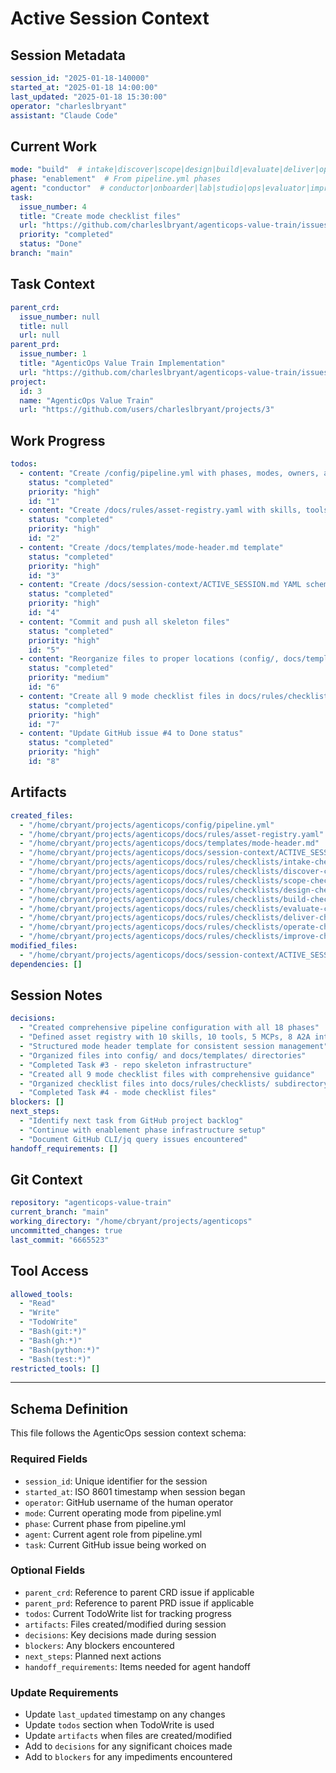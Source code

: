 # Active Session Context

## Session Metadata
```yaml
session_id: "2025-01-18-140000"
started_at: "2025-01-18 14:00:00"
last_updated: "2025-01-18 15:30:00"
operator: "charleslbryant"
assistant: "Claude Code"
```

## Current Work
```yaml
mode: "build"  # intake|discover|scope|design|build|evaluate|deliver|operate|improve
phase: "enablement"  # From pipeline.yml phases
agent: "conductor"  # conductor|onboarder|lab|studio|ops|evaluator|improver
task:
  issue_number: 4
  title: "Create mode checklist files"
  url: "https://github.com/charleslbryant/agenticops-value-train/issues/4"
  priority: "completed"
  status: "Done"
branch: "main"
```

## Task Context
```yaml
parent_crd:
  issue_number: null
  title: null
  url: null
parent_prd:
  issue_number: 1
  title: "AgenticOps Value Train Implementation"
  url: "https://github.com/charleslbryant/agenticops-value-train/issues/1"
project:
  id: 3
  name: "AgenticOps Value Train"
  url: "https://github.com/users/charleslbryant/projects/3"
```

## Work Progress
```yaml
todos:
  - content: "Create /config/pipeline.yml with phases, modes, owners, artifacts"
    status: "completed"
    priority: "high"
    id: "1"
  - content: "Create /docs/rules/asset-registry.yaml with skills, tools, MCPs, A2A"
    status: "completed"
    priority: "high"
    id: "2"
  - content: "Create /docs/templates/mode-header.md template"
    status: "completed"
    priority: "high"
    id: "3"
  - content: "Create /docs/session-context/ACTIVE_SESSION.md YAML schema stub"
    status: "completed"
    priority: "high"
    id: "4"
  - content: "Commit and push all skeleton files"
    status: "completed"
    priority: "high"
    id: "5"
  - content: "Reorganize files to proper locations (config/, docs/templates/)"
    status: "completed"
    priority: "medium"
    id: "6"
  - content: "Create all 9 mode checklist files in docs/rules/checklists/"
    status: "completed"
    priority: "high"
    id: "7"
  - content: "Update GitHub issue #4 to Done status"
    status: "completed"
    priority: "high"
    id: "8"
```

## Artifacts
```yaml
created_files:
  - "/home/cbryant/projects/agenticops/config/pipeline.yml"
  - "/home/cbryant/projects/agenticops/docs/rules/asset-registry.yaml"
  - "/home/cbryant/projects/agenticops/docs/templates/mode-header.md"
  - "/home/cbryant/projects/agenticops/docs/session-context/ACTIVE_SESSION.md"
  - "/home/cbryant/projects/agenticops/docs/rules/checklists/intake-checklist.md"
  - "/home/cbryant/projects/agenticops/docs/rules/checklists/discover-checklist.md"
  - "/home/cbryant/projects/agenticops/docs/rules/checklists/scope-checklist.md"
  - "/home/cbryant/projects/agenticops/docs/rules/checklists/design-checklist.md"
  - "/home/cbryant/projects/agenticops/docs/rules/checklists/build-checklist.md"
  - "/home/cbryant/projects/agenticops/docs/rules/checklists/evaluate-checklist.md"
  - "/home/cbryant/projects/agenticops/docs/rules/checklists/deliver-checklist.md"
  - "/home/cbryant/projects/agenticops/docs/rules/checklists/operate-checklist.md"
  - "/home/cbryant/projects/agenticops/docs/rules/checklists/improve-checklist.md"
modified_files:
  - "/home/cbryant/projects/agenticops/docs/session-context/ACTIVE_SESSION.md"
dependencies: []
```

## Session Notes
```yaml
decisions:
  - "Created comprehensive pipeline configuration with all 18 phases"
  - "Defined asset registry with 10 skills, 10 tools, 5 MCPs, 8 A2A interfaces"
  - "Structured mode header template for consistent session management"
  - "Organized files into config/ and docs/templates/ directories"
  - "Completed Task #3 - repo skeleton infrastructure"
  - "Created all 9 mode checklist files with comprehensive guidance"
  - "Organized checklist files into docs/rules/checklists/ subdirectory"
  - "Completed Task #4 - mode checklist files"
blockers: []
next_steps:
  - "Identify next task from GitHub project backlog"
  - "Continue with enablement phase infrastructure setup"
  - "Document GitHub CLI/jq query issues encountered"
handoff_requirements: []
```

## Git Context
```yaml
repository: "agenticops-value-train"
current_branch: "main"
working_directory: "/home/cbryant/projects/agenticops"
uncommitted_changes: true
last_commit: "6665523"
```

## Tool Access
```yaml
allowed_tools:
  - "Read"
  - "Write" 
  - "TodoWrite"
  - "Bash(git:*)"
  - "Bash(gh:*)"
  - "Bash(python:*)"
  - "Bash(test:*)"
restricted_tools: []
```

---

## Schema Definition

This file follows the AgenticOps session context schema:

### Required Fields
- `session_id`: Unique identifier for the session
- `started_at`: ISO 8601 timestamp when session began
- `operator`: GitHub username of the human operator
- `mode`: Current operating mode from pipeline.yml
- `phase`: Current phase from pipeline.yml
- `agent`: Current agent role from pipeline.yml
- `task`: Current GitHub issue being worked on

### Optional Fields
- `parent_crd`: Reference to parent CRD issue if applicable
- `parent_prd`: Reference to parent PRD issue if applicable
- `todos`: Current TodoWrite list for tracking progress
- `artifacts`: Files created/modified during session
- `decisions`: Key decisions made during session
- `blockers`: Any blockers encountered
- `next_steps`: Planned next actions
- `handoff_requirements`: Items needed for agent handoff

### Update Requirements
- Update `last_updated` timestamp on any changes
- Update `todos` section when TodoWrite is used
- Update `artifacts` when files are created/modified
- Add to `decisions` for any significant choices made
- Add to `blockers` for any impediments encountered